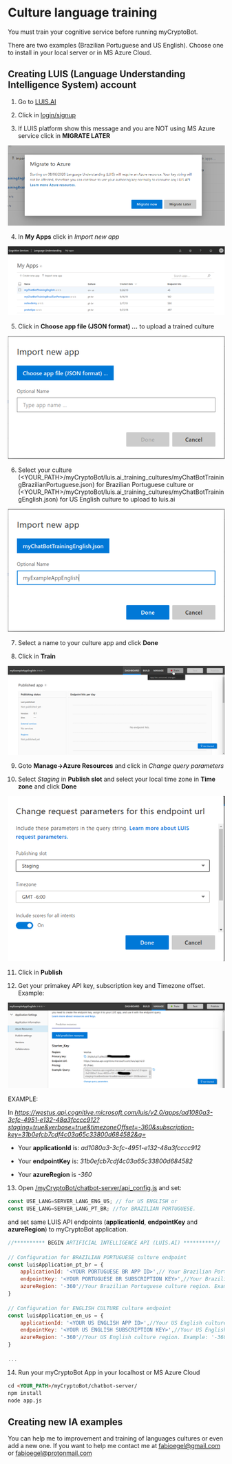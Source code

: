 # Culture language training

You must train your cognitive service before running myCryptoBot. 

There are two examples (Brazilian Portuguese and US English). Choose one to install in your local server or in MS Azure Cloud.

## Creating LUIS (Language Understanding Intelligence System) account

1. Go to [LUIS.AI](https://www.luis.ai/home)

2. Click in [login/signup](https://www.luis.ai/home)

3. If LUIS platform show this message and you are NOT using MS Azure service click in **MIGRATE LATER**

<p align="center">
  <img src="/docs/images/image001.png">
</p>



4. In **My Apps** click in _Import new app_

<p align="center">
  <img src="/docs/images/image002.png">
</p>



5. Click in **Choose app file (JSON format) ...** to upload a trained culture

<p align="center">
  <img src="/docs/images/image003.png">
</p>



6. Select your culture (<YOUR_PATH>/myCryptoBot/luis.ai_training_cultures/myChatBotTrainingBrazilianPortuguese.json) for Brazilian Portuguese culture or (<YOUR_PATH>/myCryptoBot/luis.ai_training_cultures/myChatBotTrainingEnglish.json) for US English culture to upload to luis.ai

<p align="center">
  <img src="/docs/images/image004.png">
</p>



7. Select a name to your culture app and click **Done**

8. Click in **Train**

<p align="center">
  <img src="/docs/images/image006.png">
</p>



9. Goto **Manage->Azure Resources** and click in _Change query parameters_

10. Select _Staging_ in **Publish slot** and select your local time zone in **Time zone** and click **Done**

<p align="center">
  <img src="/docs/images/image008.png">
</p>



11. Click in **Publish**

12. Get your primakey API key, subscription key and Timezone offset. Example:

<p align="center">
  <img src="/docs/images/image007.png">
</p>


EXAMPLE:

In _https://westus.api.cognitive.microsoft.com/luis/v2.0/apps/ad1080a3-3cfc-4951-e132-48a3fcccc912?staging=true&verbose=true&timezoneOffset=-360&subscription-key=31b0efcb7cdf4c03a65c33800d684582&q=_


- Your **applicationId** is: _ad1080a3-3cfc-4951-e132-48a3fcccc912_

- Your **endpointKey** is: _31b0efcb7cdf4c03a65c33800d684582_

- Your **azureRegion** is _-360_



13. Open [<YOUR PATH>/myCryptoBot/chatbot-server/api_config.js](/chatbot-server/api_config.js) and set:

```javascript
const USE_LANG=SERVER_LANG_ENG_US; // for US ENGLISH or
const USE_LANG=SERVER_LANG_PT_BR; //for BRAZILIAN PORTUGUESE.
```


and set same LUIS API endpoints (**applicationId**, **endpointKey** and **azureRegion**) to myCryptoBot application.

```javascript
//********** BEGIN ARTIFICIAL INTELLIGENCE API (LUIS.AI) **********//

// Configuration for BRAZILIAN PORTUGUESE culture endpoint
const luisApplication_pt_br = {
    applicationId: '<YOUR PORTUGUESE BR APP ID>',// Your Brazilian Portuguese culture AppId. Example: 'f220162c-a4f2-475c-804d-4d39b0e1c3ae'
    endpointKey: '<YOUR PORTUGUESE BR SUBSCRIPTION KEY>',//Your Brazilian Portuguese culture subscriptionKey. Example: '21a2efcb7cdfec03f65c33811b682581'
    azureRegion: '-360'//Your Brazilian Portuguese culture region. Example: '-360'
}

// Configuration for ENGLISH CULTURE culture endpoint
const luisApplication_en_us = {
    applicationId: '<YOUR US ENGLISH APP ID>',//Your US English culture appId. Example: 'ad1080a3-3cfc-4951-e132-48a3fcccc912'
    endpointKey: '<YOUR US ENGLISH SUBSCRIPTION KEY>',//Your US English culture subscriptionKey. Example: '31b0efcb7cdf4c03a65c33800d684582'
    azureRegion: '-360'//Your US English culture region. Example: '-360'
}

...

```



14. Run your myCryptoBot App in your localhost or MS Azure Cloud

```markdown
cd <YOUR_PATH>/myCryptoBot/chatbot-server/
npm install
node app.js
```



## Creating new IA examples

You can help me to improvement and training of languages cultures or even add a new one.
If you want to help me contact me at [fabioegel@gmail.com](mailto:fabioegel@gmail.com) or [fabioegel@protonmail.com](mailto:fabioegel@protonmail.com)


